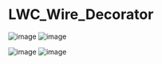 # LWC_Wire_Decorator
![image](https://github.com/user-attachments/assets/f2083559-740d-408a-962d-ab716523361d)
![image](https://github.com/user-attachments/assets/9cdeb638-1b6b-4707-8dc4-0ef08feea552)

![image](https://github.com/user-attachments/assets/55f0b68d-dff8-4b62-941a-cff571caf139)
![image](https://github.com/user-attachments/assets/ce13f9b8-ebdc-4cf9-85c4-2193f7664841)

